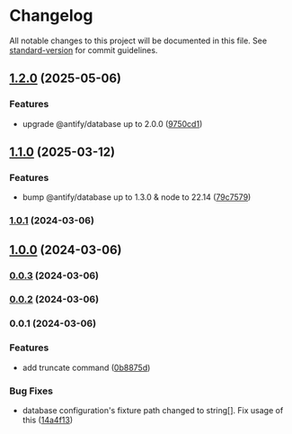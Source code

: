 # Changelog

All notable changes to this project will be documented in this file. See [standard-version](https://github.com/conventional-changelog/standard-version) for commit guidelines.

## [1.2.0](https://github.com/antify/database-cli/compare/v1.1.0...v1.2.0) (2025-05-06)


### Features

* upgrade @antify/database up to 2.0.0 ([9750cd1](https://github.com/antify/database-cli/commit/9750cd1f9df7a5ca6860c62445d841e0316fc159))

## [1.1.0](https://github.com/antify/database-cli/compare/v1.0.1...v1.1.0) (2025-03-12)


### Features

* bump @antify/database up to 1.3.0 & node to 22.14 ([79c7579](https://github.com/antify/database-cli/commit/79c757964acb0245ecd47f0bedec7fb9fb0e3e2d))

### [1.0.1](https://github.com/antify/database-cli/compare/v1.0.0...v1.0.1) (2024-03-06)

## [1.0.0](https://github.com/antify/database-cli/compare/v0.0.3...v1.0.0) (2024-03-06)

### [0.0.3](https://github.com/antify/database-cli/compare/v0.0.2...v0.0.3) (2024-03-06)

### [0.0.2](https://github.com/antify/database-cli/compare/v0.0.1...v0.0.2) (2024-03-06)

### 0.0.1 (2024-03-06)


### Features

* add truncate command ([0b8875d](https://github.com/antify/database-cli/commit/0b8875de6a25fb705bc5934382c2c9d22358c9b8))


### Bug Fixes

* database configuration's fixture path changed to string[]. Fix usage of this ([14a4f13](https://github.com/antify/database-cli/commit/14a4f1351a918a779b5757536fe29a12ca9b68ef))
